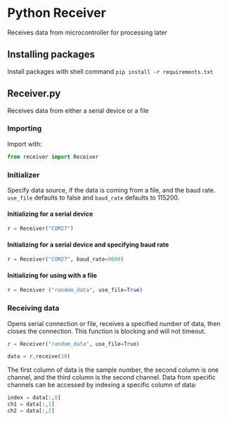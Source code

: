 # Python Receiver
Receives data from microcontroller for processing later

## Installing packages
Install packages with shell command `pip install -r requirements.txt`

## Receiver.py
Receives data from either a serial device or a file

### Importing
Import with:
```py
from receiver import Receiver
```

### Initializer
Specify data source, if the data is coming from a file, and the baud rate. 
`use_file` defaults to false and `baud_rate` defaults to 115200. 

#### Initializing for a serial device
```py
r = Receiver("COM27")
```

#### Initializing for a serial device and specifying baud rate
```py
r = Receiver("COM27", baud_rate=9600)
```

#### Initializing for using with a file
```py
r = Receiver ("random_data", use_file=True)
```

### Receiving data
Opens serial connection or file, receives a specified number of data, then 
closes the connection. This function is blocking and will not timeout. 

```py
r = Receiver("random_data", use_file=True)

data = r.receive(10)
```

The first column of data is the sample number, the second column is 
one channel, and the third column is the second channel. 
Data from specific channels can be accessed by indexing a specific 
column of data:
```py
index = data[:,0]
ch1 = data[:,1]
ch2 = data[:,2]
```